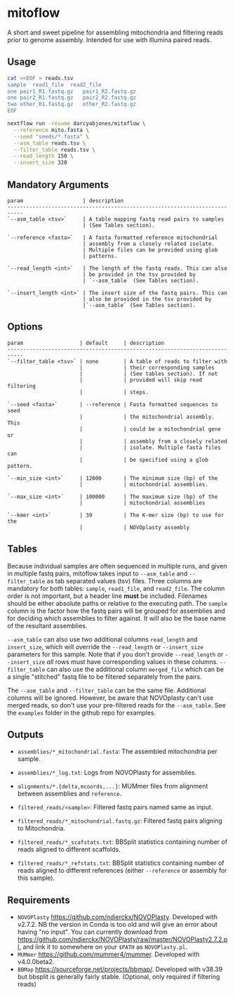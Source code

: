 # mitoflow

A short and sweet pipeline for assembling mitochondria and filtering
reads prior to genome assembly. Intended for use with Illumina paired
reads.

## Usage

```bash
cat <<EOF > reads.tsv
sample	read1_file	read2_file
one	pair1_R1.fastq.gz	pair1_R2.fastq.gz
one	pair2_R1.fastq.gz	pair2_R2.fastq.gz
two other_R1.fastq.gz	other_R2.fastq.gz
EOF

nextflow run -resume darcyabjones/mitoflow \
  --reference mito.fasta \
  --seed "seeds/*.fasta" \
  --asm_table reads.tsv \
  --filter_table reads.tsv \
  --read_length 150 \
  --insert_size 320
```

## Mandatory Arguments

```
param                   | description
---------------------------------------------------------------------------
`--asm_table <tsv>`     | A table mapping fastq read pairs to samples
                        | (See Tables section).

`--reference <fasta>`   | A fasta formatted reference mitochondrial
                        | assembly from a closely related isolate.
                        | Multiple files can be provided using glob
                        | patterns.

`--read_length <int>`   | The length of the fastq reads. This can also
                        | be provided in the tsv provided by
                        | `--asm_table` (See Tables section).

`--insert_length <int>` | The insert size of the fastq pairs. This can
                        | also be provided in the tsv provided by
                        |`--asm_table` (See Tables section).
```

## Options

```
param                  | default     | description
---------------------------------------------------------------------------
`--filter_table <tsv>` | none        | A table of reads to filter with
                       |             | their corresponding samples
                       |             | (See tables section). If not
                       |             | provided will skip read filtering
                       |             | steps.

`--seed <fasta>`       | --reference | Fasta formatted sequences to seed
                       |             | the mitochondrial assembly. This
                       |             | could be a mitochondrial gene or
                       |             | assembly from a closely related
                       |             | isolate. Multiple fasta files can
                       |             | be specified using a glob pattern.

`--min_size <int>`     | 12000       | The minimum size (bp) of the
                       |             | mitochondrial assemblies.

`--max_size <int>`     | 100000      | The maximum size (bp) of the
                       |             | mitochondrial assemblies

`--kmer <int>`         | 39          | The K-mer size (bp) to use for the
                       |             | NOVOplasty assembly
```


## Tables

Because individual samples are often sequenced in multiple runs,
and given in multiple fastq pairs, mitoflow takes input to `--asm_table`
and `--filter_table` as tab separated values (tsv) files. Three columns
are mandatory for both tables: `sample`, `read1_file`, and `read2_file`.
The column order is not important, but a header line **must** be included.
Filenames should be either absolute paths or relative to the executing
path. The `sample` column is the factor how the fastq pairs will be
grouped for assemblies and for deciding which assemblies to filter against.
It will also be the base name of the resultant assemblies.

`--asm_table` can also use two additional columns `read_length` and
`insert_size`, which will override the `--read_length` or `--insert_size`
parameters for this sample. Note that if you don't provide `--read_length`
or `--insert_size` _all_ rows must have corresponding values in these
columns. `--filter_table` can also use the additional column `merged_file`
which can be a single "stitched" fastq file to be filtered separately from
the pairs.

The `--asm_table` and `--filter_table` can be the same file. Additional
columns will be ignored. However, be aware that NOVOplasty can't use
merged reads, so don't use your pre-filtered reads for the `--asm_table`.
See the `examples` folder in the github repo for examples.


## Outputs

* `assemblies/*_mitochondrial.fasta`:
    The assembled mitochondria per sample. 

* `assemblies/*_log.txt`:
    Logs from NOVOPlasty for assemblies.

* `alignments/*.{delta,mcoords,...}`:
    MUMmer files from alignment between assemblies and `reference`.

* `filtered_reads/<sample>`:
    Filtered fastq pairs named same as input.

* `filtered_reads/*_mitochondrial.fastq.gz`:
    Filtered fastq pairs aligning to Mitochondria.

* `filtered_reads/*_scafstats.txt`:
    BBSplit statistics containing number of reads aligned to different
    scaffolds.

* `filtered_reads/*_refstats.txt`:
    BBSplit statistics containing number of reads aligned to different
    references (either `--reference` or assembly for this sample).


## Requirements

* `NOVOPlasty` <https://github.com/ndierckx/NOVOPlasty>.
Developed with v2.7.2. NB the version in Conda is too old and will give
an error about having "no input". You can currently download from
<https://github.com/ndierckx/NOVOPlasty/raw/master/NOVOPlasty2.7.2.pl>, 
and link it to somewhere on your `$PATH` as `NOVOPlasty.pl`.
* `MUMmer` <https://github.com/mummer4/mummer>.
Developed with v4.0.0beta2.
* `BBMap` <https://sourceforge.net/projects/bbmap/>.
Developed with v38.39 but bbsplit is generally fairly stable.
(Optional, only required if filtering reads)
